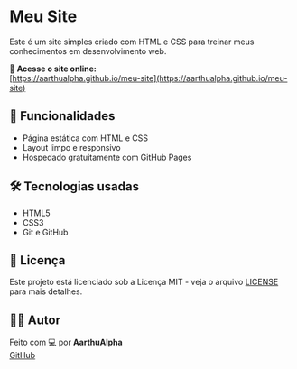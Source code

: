 # Meu Site

Este é um site simples criado com HTML e CSS para treinar meus conhecimentos em desenvolvimento web.

🔗 **Acesse o site online:**  
[https://aarthualpha.github.io/meu-site](https://aarthualpha.github.io/meu-site)

## 📌 Funcionalidades

- Página estática com HTML e CSS
- Layout limpo e responsivo
- Hospedado gratuitamente com GitHub Pages

## 🛠️ Tecnologias usadas

- HTML5
- CSS3
- Git e GitHub

## 📄 Licença

Este projeto está licenciado sob a Licença MIT - veja o arquivo [LICENSE](LICENSE) para mais detalhes.

## 🙋‍♂️ Autor

Feito com 💻 por **AarthuAlpha**  
[GitHub](https://github.com/AarthuAlpha)
